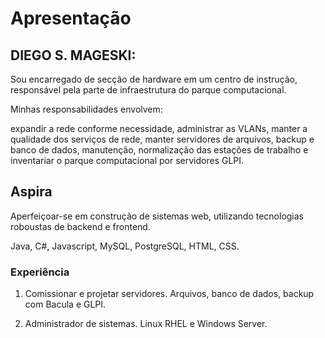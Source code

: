 
# Apresentação

## DIEGO S. MAGESKI:

Sou encarregado de secção de hardware em um centro de instrução, responsável pela parte de infraestrutura do parque computacional. 

Minhas responsabilidades envolvem:

expandir a rede conforme necessidade,
administrar as VLANs, manter a qualidade dos serviços de rede, manter servidores de arquivos, backup e banco de dados, manutenção, normalização das estações de trabalho e inventariar o parque computacional por servidores GLPI. 

## Aspira
Aperfeiçoar-se em construção de sistemas web, utilizando tecnologias roboustas de backend e frontend. 

Java, C#, Javascript, MySQL, PostgreSQL, HTML, CSS.

### Experiência
1. Comissionar e projetar servidores. Arquivos, banco de dados, backup com Bacula e GLPI. 

2. Administrador de sistemas. Linux RHEL e Windows Server.



